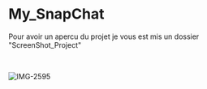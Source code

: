 # My_SnapChat <br/>

Pour avoir un apercu du projet je vous est mis un dossier "ScreenShot_Project" 

<br/>

![IMG-2595](https://user-images.githubusercontent.com/93912299/178010093-167f2287-36ab-4870-b4bc-ab813edbc315.PNG)

